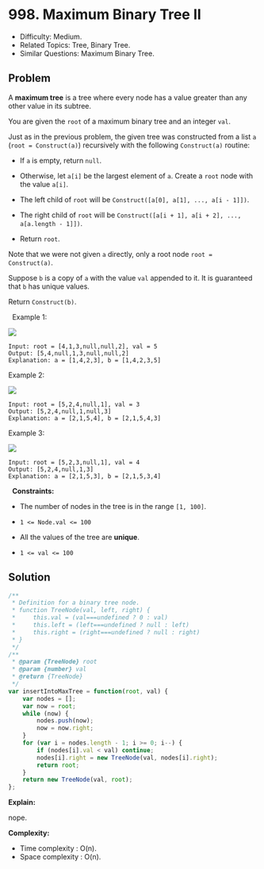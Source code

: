 # 998. Maximum Binary Tree II

- Difficulty: Medium.
- Related Topics: Tree, Binary Tree.
- Similar Questions: Maximum Binary Tree.

## Problem

A **maximum tree** is a tree where every node has a value greater than any other value in its subtree.

You are given the `root` of a maximum binary tree and an integer `val`.

Just as in the previous problem, the given tree was constructed from a list `a` (`root = Construct(a)`) recursively with the following `Construct(a)` routine:


	
- If `a` is empty, return `null`.
	
- Otherwise, let `a[i]` be the largest element of `a`. Create a `root` node with the value `a[i]`.
	
- The left child of `root` will be `Construct([a[0], a[1], ..., a[i - 1]])`.
	
- The right child of `root` will be `Construct([a[i + 1], a[i + 2], ..., a[a.length - 1]])`.
	
- Return `root`.


Note that we were not given `a` directly, only a root node `root = Construct(a)`.

Suppose `b` is a copy of `a` with the value `val` appended to it. It is guaranteed that `b` has unique values.

Return `Construct(b)`.

 
Example 1:

![](https://assets.leetcode.com/uploads/2021/08/09/maxtree1.JPG)

```
Input: root = [4,1,3,null,null,2], val = 5
Output: [5,4,null,1,3,null,null,2]
Explanation: a = [1,4,2,3], b = [1,4,2,3,5]
```

Example 2:

![](https://assets.leetcode.com/uploads/2021/08/09/maxtree21.JPG)

```
Input: root = [5,2,4,null,1], val = 3
Output: [5,2,4,null,1,null,3]
Explanation: a = [2,1,5,4], b = [2,1,5,4,3]
```

Example 3:

![](https://assets.leetcode.com/uploads/2021/08/09/maxtree3.JPG)

```
Input: root = [5,2,3,null,1], val = 4
Output: [5,2,4,null,1,3]
Explanation: a = [2,1,5,3], b = [2,1,5,3,4]
```

 
**Constraints:**


	
- The number of nodes in the tree is in the range `[1, 100]`.
	
- `1 <= Node.val <= 100`
	
- All the values of the tree are **unique**.
	
- `1 <= val <= 100`



## Solution

```javascript
/**
 * Definition for a binary tree node.
 * function TreeNode(val, left, right) {
 *     this.val = (val===undefined ? 0 : val)
 *     this.left = (left===undefined ? null : left)
 *     this.right = (right===undefined ? null : right)
 * }
 */
/**
 * @param {TreeNode} root
 * @param {number} val
 * @return {TreeNode}
 */
var insertIntoMaxTree = function(root, val) {
    var nodes = [];
    var now = root;
    while (now) {
        nodes.push(now);
        now = now.right;
    }
    for (var i = nodes.length - 1; i >= 0; i--) {
        if (nodes[i].val < val) continue;
        nodes[i].right = new TreeNode(val, nodes[i].right);
        return root;
    }
    return new TreeNode(val, root);
};
```

**Explain:**

nope.

**Complexity:**

* Time complexity : O(n).
* Space complexity : O(n).
